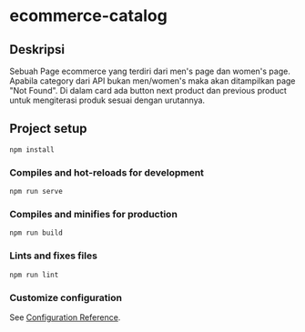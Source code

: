 # ecommerce-catalog

## Deskripsi
Sebuah Page ecommerce yang terdiri dari men's page dan women's page. Apabila category dari API bukan men/women's maka akan ditampilkan page "Not Found". Di dalam
card ada button next product dan previous product untuk mengiterasi produk sesuai dengan urutannya.


## Project setup
```
npm install
```

### Compiles and hot-reloads for development
```
npm run serve
```

### Compiles and minifies for production
```
npm run build
```

### Lints and fixes files
```
npm run lint
```

### Customize configuration
See [Configuration Reference](https://cli.vuejs.org/config/).

